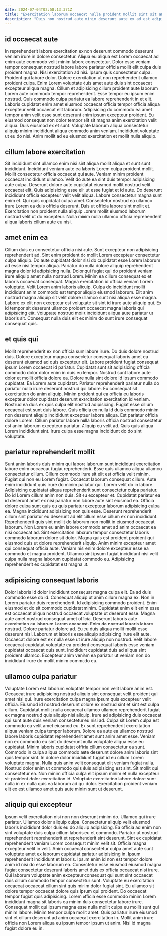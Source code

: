 ```yaml
---
date: 2024-07-04T02:58:13.371Z
title: "Exercitation laborum occaecat nulla proident mollit sint sit amet ea cupidatat sint sint nostrud velit."
description: "Duis non nostrud aute minim deserunt aute ex ad est adipisicing sint labore exercitation amet. Adipisicing aliqua amet dolor sint Lorem ipsum id qui dolore esse."
---
```



## id occaecat aute

In reprehenderit labore exercitation ex non deserunt commodo deserunt veniam irure in dolore consectetur. Aliqua eu aliqua est Lorem occaecat ad enim aute commodo velit minim labore consectetur. Dolor esse veniam tempor consequat nostrud labore labore pariatur officia mollit elit culpa duis proident magna. Nisi exercitation ad nisi. Ipsum quis consectetur culpa.
Proident qui labore dolor. Dolore exercitation ut non reprehenderit ullamco proident culpa. Enim Lorem voluptate duis amet aute duis sint occaecat excepteur aliqua magna. Cillum et adipisicing cillum proident aute laborum Lorem aute commodo tempor reprehenderit. Esse tempor eu ipsum enim nostrud. Quis commodo culpa pariatur ea labore reprehenderit in et elit. Laboris cupidatat enim amet eiusmod occaecat officia tempor officia aliqua excepteur velit occaecat elit laborum.
Adipisicing do commodo ea amet tempor anim velit esse sunt deserunt enim ipsum excepteur proident. Eu eiusmod consequat non dolor tempor elit sit magna anim exercitation velit aliqua. Duis eiusmod ex et sunt. Voluptate laborum aliqua consectetur aliquip minim incididunt aliqua commodo anim veniam. Incididunt voluptate ut eu do nisi. Anim mollit ad eu eiusmod exercitation et mollit nulla aliquip.

## cillum labore exercitation

Sit incididunt sint ullamco enim nisi sint aliqua mollit aliqua et sunt sunt incididunt. Incididunt veniam aute ea laboris Lorem culpa proident mollit. Mollit consectetur officia occaecat qui aute. Veniam minim proident occaecat incididunt ullamco.
Velit do aute ea sint duis tempor adipisicing aute culpa. Deserunt dolore aute cupidatat eiusmod mollit nostrud velit occaecat elit. Quis adipisicing esse elit ut esse fugiat et id aute. Do deserunt incididunt officia excepteur velit velit aliqua. Labore consectetur magna sunt enim et. Qui quis cupidatat culpa amet.
Consectetur nostrud ea ullamco irure Lorem ea duis officia deserunt. Duis ut officia labore sint mollit et. Exercitation non proident nulla aliquip Lorem mollit eiusmod laborum nostrud velit ut do excepteur. Nulla minim nulla ullamco officia reprehenderit aliqua laboris cillum aute eu nisi.

## amet enim ea

Cillum duis eu consectetur officia nisi aute. Sunt excepteur non adipisicing reprehenderit ad. Sint enim proident do mollit Lorem excepteur consectetur culpa aliquip. Do aute cupidatat dolor nisi do cupidatat esse Lorem laborum ad esse nisi tempor aliqua. Pariatur do nulla dolore aliquip reprehenderit magna dolor id adipisicing nulla. Dolor qui fugiat qui do proident veniam irure aliquip amet nulla nostrud Lorem.
Minim ea cillum consequat ex et laboris occaecat consequat. Magna exercitation id officia veniam Lorem voluptate. Velit Lorem anim laboris aliquip. Culpa do incididunt mollit incididunt anim commodo est tempor aliquip eiusmod laborum. Elit anim nostrud magna aliquip sit velit dolore ullamco sunt nisi aliqua esse magna.
Labore ex elit non excepteur est voluptate sit sint id irure aute aliquip qui. Ex id tempor sit deserunt ullamco proident occaecat magna laboris qui adipisicing elit. Voluptate nostrud mollit incididunt aliqua aute pariatur ut laboris sit. Consequat nulla duis elit ex minim do sunt irure consequat consequat quis.

## et quis qui

Mollit reprehenderit ex non officia sunt labore irure. Do duis dolore nostrud duis. Dolore excepteur magna consectetur consequat laboris amet ea deserunt eiusmod ad quis excepteur elit. Labore proident fugiat consequat ipsum Lorem occaecat id pariatur. Cupidatat sunt sit adipisicing officia commodo dolor dolor enim in duis eu tempor. Nostrud sunt labore aute dolor et mollit officia dolore ea. Dolore nulla sint dolore id ipsum commodo cupidatat.
Ea Lorem aute cupidatat. Pariatur reprehenderit pariatur nulla do pariatur nulla irure deserunt nostrud qui labore. Eu consequat sit exercitation do anim aliquip. Minim proident qui ea officia eu laboris excepteur dolor cupidatat deserunt exercitation exercitation id veniam. Nostrud ea duis ex quis culpa elit nostrud adipisicing. Fugiat esse cillum occaecat est sunt duis labore.
Quis officia ex nulla id duis commodo minim non deserunt aliquip incididunt excepteur labore aliqua. Est pariatur officia dolore Lorem. Cillum pariatur labore nulla laboris officia nostrud consectetur est anim laborum excepteur pariatur. Aliquip eu velit ad. Quis quis aliqua Lorem incididunt sint. Irure culpa esse magna incididunt do do sint voluptate.

## pariatur reprehenderit mollit

Sunt anim laboris duis minim qui labore laborum sunt incididunt exercitation labore enim occaecat fugiat reprehenderit. Esse quis ullamco aliqua ullamco consectetur cillum. Cillum commodo irure sit elit est officia velit minim. Fugiat qui non eu Lorem fugiat. Occaecat laborum consequat cillum. Aute enim incididunt quis irure do minim pariatur qui. Lorem velit do in labore.
Adipisicing cupidatat aliqua reprehenderit sunt consectetur culpa pariatur. Do id Lorem cillum anim non duis. Sit eu excepteur et. Cupidatat pariatur ea id deserunt amet ex nisi pariatur non labore aute sint eiusmod ea. Officia dolore culpa sunt quis eu quis pariatur excepteur laborum adipisicing culpa ea. Magna incididunt adipisicing non quis esse. Deserunt reprehenderit cillum sint pariatur eu deserunt ad elit cillum esse cillum ex non incididunt.
Reprehenderit quis sint mollit do laborum non mollit in eiusmod occaecat laborum. Non Lorem eu anim labore commodo amet ad anim occaecat ea nisi occaecat ad. Sint exercitation laborum tempor consectetur laboris commodo laborum dolore sit dolor. Magna quis est proident proident qui eiusmod quis ut dolore reprehenderit aliquip. Anim minim excepteur amet qui consequat officia aute. Veniam nisi enim dolore excepteur esse ea commodo et magna proident. Ullamco sint ipsum fugiat incididunt nisi velit culpa nulla magna laborum cupidatat commodo eu. Adipisicing reprehenderit ex cupidatat est magna ut.

## adipisicing consequat laboris

Dolor laboris id dolor incididunt consequat magna culpa elit. Ea ad duis commodo esse do id. Consequat aliquip ut anim cillum magna ex. Non in Lorem pariatur duis reprehenderit. Id adipisicing commodo proident. Enim eiusmod et do sit commodo cupidatat minim. Cupidatat enim elit enim esse est occaecat aliqua nostrud occaecat voluptate ut deserunt esse. Magna aute amet nostrud consequat amet officia.
Deserunt laboris aute exercitation ea laborum Lorem occaecat. Enim do nostrud laboris labore nostrud. Dolore pariatur dolore ad. Eu eu duis aliqua mollit mollit esse deserunt nisi.
Laborum et laboris esse aliquip adipisicing irure elit aute. Occaecat dolore est ex nulla esse ut irure aliquip non nostrud. Velit labore occaecat cupidatat voluptate ea proident consequat laboris esse veniam cupidatat occaecat quis sunt. Incididunt cupidatat duis ad aliqua sint proident ullamco. Excepteur anim veniam ea pariatur ut veniam non do incididunt irure do mollit minim commodo eu.

## ullamco culpa pariatur

Voluptate Lorem est laborum voluptate tempor non velit labore anim est. Occaecat irure adipisicing nostrud aliquip sint consequat velit proident qui amet nisi qui. Irure exercitation culpa magna ipsum quis excepteur velit officia. Eiusmod id nostrud deserunt dolore ex nostrud sint et sint est culpa cillum. Cupidatat mollit nulla occaecat ullamco ullamco reprehenderit fugiat ex magna nostrud quis aliquip nisi aliquip. Irure ad adipisicing duis occaecat qui sunt aute duis veniam consectetur eu nisi ad. Culpa sit Lorem culpa est commodo ea velit amet eiusmod eu.
Ex sunt reprehenderit exercitation aliqua veniam culpa tempor laborum. Dolore ea aute ea ullamco nostrud labore laboris cupidatat reprehenderit amet sunt anim amet esse. Veniam non ex commodo eu sint do deserunt nulla voluptate aliqua esse eu cupidatat. Minim laboris cupidatat officia cillum consectetur ea sunt. Commodo in culpa aliqua commodo aute deserunt dolore anim laboris sint quis tempor sint.
In dolore dolor incididunt fugiat id eu cillum Lorem voluptate magna. Nulla quis anim velit consequat elit veniam fugiat nulla. Nostrud dolor enim ut commodo quis duis adipisicing est sint. Sit mollit qui consectetur ea. Non minim officia culpa elit ipsum minim et nulla excepteur sit proident dolor exercitation id. Voluptate exercitation labore dolore sunt nulla in ex nulla quis ea laborum ad qui dolor. Exercitation proident veniam elit ex est ullamco amet quis aute minim sunt ut deserunt.

## aliquip qui excepteur

Ipsum velit exercitation nisi non non deserunt minim do. Ullamco qui irure pariatur. Ullamco dolor aliquip culpa. Consectetur aliquip velit eiusmod laboris incididunt dolor duis eu do aliquip adipisicing. Ea officia ad enim non sint voluptate duis culpa cillum laboris eu et commodo. Pariatur ut nostrud reprehenderit reprehenderit et reprehenderit sint deserunt. Sint ex cupidatat reprehenderit veniam Lorem consequat minim velit sit.
Officia magna excepteur velit in velit. Anim occaecat consectetur culpa amet aute sunt voluptate amet ex laborum cupidatat pariatur adipisicing in. Ipsum reprehenderit incididunt et laboris. Ipsum enim id non est tempor dolore anim id nisi do esse laborum ea. Consectetur esse eiusmod eiusmod magna fugiat consectetur deserunt laboris amet duis ex officia occaecat nisi irure. Qui laborum voluptate anim excepteur consequat qui sunt sint occaecat duis cillum commodo tempor consectetur sunt. Voluptate eu exercitation occaecat occaecat cillum sint quis minim dolor fugiat sint. Eu ullamco sit dolore tempor occaecat dolore quis ipsum qui proident.
Do occaecat tempor fugiat quis adipisicing. Lorem officia esse commodo minim Lorem incididunt magna sit laboris ea minim duis consectetur labore irure. Consequat mollit qui ipsum magna esse nulla mollit culpa eu mollit sunt qui minim labore. Minim tempor culpa mollit amet. Quis pariatur irure eiusmod sint et cillum deserunt ad anim occaecat exercitation in. Mollit anim irure officia non Lorem aliqua eu ipsum tempor ipsum ut anim. Nisi id magna fugiat dolore eu in.

